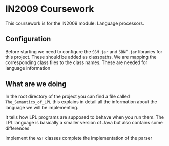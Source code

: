 # IN2009 Coursework

This coursework is for the IN2009 module: Language processors. 

## Configuration
Before starting we need to configure the `SSM.jar` and `SBNF.jar` libraries for this project. These should be added as classpaths.
We are mapping the corresponding class files to the class names. 
These are needed for language information

## What are we doing
In the root directory of the project you can find a file called `The_Semantics_of_LPL` this explains in detail all the information about the language
we will be implementing.

It tells how LPL programs are supposed to behave when you run them. The LPL language is basically a smaller version of Java but also contains 
some differences

Implement the `AST` classes
complete the implementation of the parser
